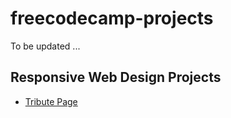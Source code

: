 # freecodecamp-projects

To be updated ...

## Responsive Web Design Projects 

* [Tribute Page](https://society765.github.io/freecodecamp-projects/Responsive_Web_Design/Tribute_Page/index.html)